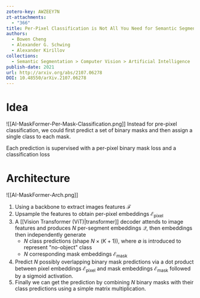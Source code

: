 ```yaml
---
zotero-key: AWZEEY7N
zt-attachments:
  - "366"
title: Per-Pixel Classification is Not All You Need for Semantic Segmentation
authors:
  - Bowen Cheng
  - Alexander G. Schwing
  - Alexander Kirillov
collections:
  - Semantic Segmentation > Computer Vision > Artificial Intelligence
publish-date: 2021
url: http://arxiv.org/abs/2107.06278
DOI: 10.48550/arXiv.2107.06278
---
```

# Idea
![[AI-MaskFormer-Per-Mask-Classification.png]]
Instead for pre-pixel classification, we could first predict a set of binary masks and then assign a single class to each mask. 

Each prediction is supervised with a per-pixel binary mask loss and a classification loss

# Architecture
![[AI-MaskFormer-Arch.png]]
1. Using a backbone to extract images features $\mathcal F$
2. Upsample the features to obtain per-pixel embeddings $\mathcal E_{\mathrm{pixel}}$
3. A [[Vision Transformer (ViT)|transformer]] decoder attends to image features and produces $N$ per-segment embeddings $\mathcal Q$, then embeddings then independently generate
	- $N$ class predictions (shape $N \times (K + 1)$), where $\emptyset$ is introduced to represent "no-object" class
	- $N$ corresponding mask embeddings $\mathcal E_{\mathrm{mask}}$
4. Predict $N$ possibly overlapping binary mask predictions via a dot product between pixel embeddings $\mathcal E_{\mathrm{pixel}}$ and mask embeddings $\mathcal E_{\mathrm{mask}}$ followed by a sigmoid activation.
5. Finally we can get the prediction by combining $N$ binary masks with their class predictions using a simple matrix multiplication.

